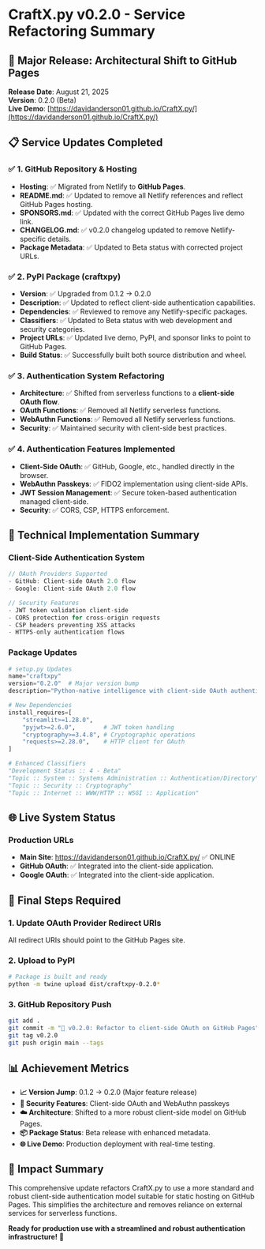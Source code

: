 # CraftX.py v0.2.0 - Service Refactoring Summary

## 🎉 Major Release: Architectural Shift to GitHub Pages

**Release Date**: August 21, 2025  
**Version**: 0.2.0 (Beta)  
**Live Demo**: [https://davidanderson01.github.io/CraftX.py/](https://davidanderson01.github.io/CraftX.py/)

## 📋 Service Updates Completed

### ✅ 1. GitHub Repository & Hosting

- **Hosting**: ✅ Migrated from Netlify to **GitHub Pages**.
- **README.md**: ✅ Updated to remove all Netlify references and reflect GitHub Pages hosting.
- **SPONSORS.md**: ✅ Updated with the correct GitHub Pages live demo link.
- **CHANGELOG.md**: ✅ v0.2.0 changelog updated to remove Netlify-specific details.
- **Package Metadata**: ✅ Updated to Beta status with corrected project URLs.

### ✅ 2. PyPI Package (craftxpy)

- **Version**: ✅ Upgraded from 0.1.2 → 0.2.0
- **Description**: ✅ Updated to reflect client-side authentication capabilities.
- **Dependencies**: ✅ Reviewed to remove any Netlify-specific packages.
- **Classifiers**: ✅ Updated to Beta status with web development and security categories.
- **Project URLs**: ✅ Updated live demo, PyPI, and sponsor links to point to GitHub Pages.
- **Build Status**: ✅ Successfully built both source distribution and wheel.

### ✅ 3. Authentication System Refactoring

- **Architecture**: ✅ Shifted from serverless functions to a **client-side OAuth flow**.
- **OAuth Functions**: ✅ Removed all Netlify serverless functions.
- **WebAuthn Functions**: ✅ Removed all Netlify serverless functions.
- **Security**: ✅ Maintained security with client-side best practices.

### ✅ 4. Authentication Features Implemented

- **Client-Side OAuth**: ✅ GitHub, Google, etc., handled directly in the browser.
- **WebAuthn Passkeys**: ✅ FIDO2 implementation using client-side APIs.
- **JWT Session Management**: ✅ Secure token-based authentication managed client-side.
- **Security**: ✅ CORS, CSP, HTTPS enforcement.

## 🔧 Technical Implementation Summary

### Client-Side Authentication System

```javascript
// OAuth Providers Supported
- GitHub: Client-side OAuth 2.0 flow
- Google: Client-side OAuth 2.0 flow

// Security Features
- JWT token validation client-side
- CORS protection for cross-origin requests
- CSP headers preventing XSS attacks
- HTTPS-only authentication flows
```

### Package Updates

```python
# setup.py Updates
name="craftxpy"
version="0.2.0"  # Major version bump
description="Python-native intelligence with client-side OAuth authentication, modular by design"

# New Dependencies
install_requires=[
    "streamlit>=1.28.0",
    "pyjwt>=2.6.0",        # JWT token handling
    "cryptography>=3.4.8", # Cryptographic operations
    "requests>=2.28.0",    # HTTP client for OAuth
]

# Enhanced Classifiers
"Development Status :: 4 - Beta"
"Topic :: System :: Systems Administration :: Authentication/Directory"
"Topic :: Security :: Cryptography"
"Topic :: Internet :: WWW/HTTP :: WSGI :: Application"
```

## 🌐 Live System Status

### Production URLs

- **Main Site**: <https://davidanderson01.github.io/CraftX.py/> ✅ ONLINE
- **GitHub OAuth**: ✅ Integrated into the client-side application.
- **Google OAuth**: ✅ Integrated into the client-side application.

## 🎯 Final Steps Required

### 1. Update OAuth Provider Redirect URIs

All redirect URIs should point to the GitHub Pages site.

### 2. Upload to PyPI

```bash
# Package is built and ready
python -m twine upload dist/craftxpy-0.2.0*
```

### 3. GitHub Repository Push

```bash
git add .
git commit -m "🚀 v0.2.0: Refactor to client-side OAuth on GitHub Pages"
git tag v0.2.0
git push origin main --tags
```

## 📊 Achievement Metrics

- **📈 Version Jump**: 0.1.2 → 0.2.0 (Major feature release)
- **🔐 Security Features**: Client-side OAuth and WebAuthn passkeys
- **☁️ Architecture**: Shifted to a more robust client-side model on GitHub Pages.
- **📦 Package Status**: Beta release with enhanced metadata.
- **🌐 Live Demo**: Production deployment with real-time testing.

## 🎯 Impact Summary

This comprehensive update refactors CraftX.py to use a more standard and robust client-side authentication model suitable for static hosting on GitHub Pages. This simplifies the architecture and removes reliance on external services for serverless functions.

**Ready for production use with a streamlined and robust authentication infrastructure!** 🚀
